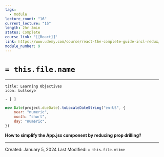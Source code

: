 ```yaml
---
tags:
  - module
lecture_count: "16"
current_lecture: "16"
length: 2hr 3min
status: Complete
course_link: "[[React]]"
link: https://www.udemy.com/course/react-the-complete-guide-incl-redux/learn/lecture/39836456?components=add_to_cart%2Cavailable_coupons%2Cbase_purchase_section%2Cbuy_button%2Cbuy_for_team%2Ccacheable_buy_button%2Ccacheable_deal_badge%2Ccacheable_discount_expiration%2Ccacheable_price_text%2Ccacheable_purchase_text%2Ccurated_for_ufb_notice_context%2Ccurriculum_context%2Cdeal_badge%2Cdiscount_expiration%2Cgift_this_course%2Cincentives%2Cinstructor_links%2Clifetime_access_context%2Cmoney_back_guarantee%2Cprice_text%2Cpurchase_tabs_context%2Cpurchase%2Crecommendation%2Credeem_coupon%2Csidebar_container%2Cpurchase_body_container#overview
module_number: 9
---
```

# `= this.file.name`
---

```ad-hint
title: Learning Objectives
icon: bullseye

- [ ] 

```



```js
new Date(project.dueDate).toLocaleDateString("en-US", {
	year: "numeric",
	month: "short",
	day: "numeric",
})
```

**How to simplify the App.jsx component by reducing prop drilling?**




---
Created: January 5, 2024
Last Modified: `= this.file.mtime`
